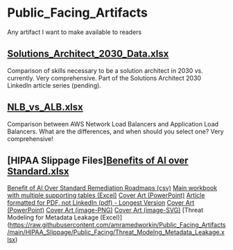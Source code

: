 # Public_Facing_Artifacts
Any artifact I want to make available to readers

## [Solutions_Architect_2030_Data.xlsx](https://raw.githubusercontent.com/amramedworkin/Public_Facing_Artifacts/main/AWS_Content/NLB_vs_ALB.xlsx)
Comparison of skills necessary to be a solution architect in 2030 vs. currently.  Very comprehensive.  Part of the Solutions Architect 2030 LinkedIn article series (pending).

## [NLB_vs_ALB.xlsx](https://raw.githubusercontent.com/amramedworkin/Public_Facing_Artifacts/main/AWS_Content/NLB_vs_ALB.xlsx)
Comparison between AWS Network Load Balancers and Application Load Balancers.  What are the differences, and when should you select one? Very comprehensive!

## [HIPAA Slippage Files][Benefits of AI over Standard.xlsx](https://raw.githubusercontent.com/amramedworkin/Public_Facing_Artifacts/main/HIPAA_Slippage/Public_Facing/Benefits%20of%20AI%20over%20Standard.xlsx)
[Benefit of AI Over Standard Remediation Roadmaps (csv)](https://raw.githubusercontent.com/amramedworkin/Public_Facing_Artifacts/main/HIPAA_Slippage/Public_Facing/Benefits_of_AI_over_Standard.xlsx)
[Main workbook with multiple supporting tables (Excel)](https://raw.githubusercontent.com/amramedworkin/Public_Facing_Artifacts/main/HIPAA_Slippage/Public_Facing/Matadata_Leakage_thriough_Cloud_Control_Planes_-_Data.xlsx)
[Cover Art (PowerPoint)](https://raw.githubusercontent.com/amramedworkin/Public_Facing_Artifacts/main/HIPAA_Slippage/Public_Facing/Metadata%20Leakage%20through%20Cloud%20Control%20Planes.pptx)
[Article formatted for PDF, not LinkedIn (pdf) - Longest Version](https://raw.githubusercontent.com/amramedworkin/Public_Facing_Artifacts/main/HIPAA_Slippage/Public_Facing/Metadata_Leakage_through_Cloud_Control_Planes.pdf)
[Cover Art (PowerPoint)](https://raw.githubusercontent.com/amramedworkin/Public_Facing_Artifacts/main/HIPAA_Slippage/Public_Facing/Metadata_Leakage_through_Cloud_Control_Planes.pptx)
[Cover Art (image-PNG)](https://raw.githubusercontent.com/amramedworkin/Public_Facing_Artifacts/main/HIPAA_Slippage/Public_Facing/Metadata_Leakage_through_Cloud_Control_Planes_-_Article_Cover.png)
[Cover Art (image-SVG)](https://raw.githubusercontent.com/amramedworkin/Public_Facing_Artifacts/main/HIPAA_Slippage/Public_Facing/Metadata_Leakage_through_Cloud_Control_Planes_-_Article_Cover.svg)
[Threat Modeling for Metadata Leakage (Excel)]
(https://raw.githubusercontent.com/amramedworkin/Public_Facing_Artifacts/main/HIPAA_Slippage/Public_Facing/Threat_Modelng_Metadata_Leakage.xlsx)
